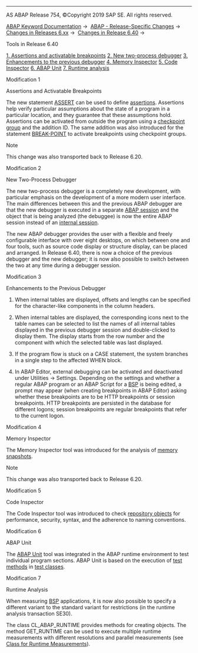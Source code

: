   

* * *

AS ABAP Release 754, ©Copyright 2019 SAP SE. All rights reserved.

[ABAP Keyword Documentation](https://help.sap.com/doc/abapdocu_754_index_htm/7.54/en-US/abenabap.htm) →  [ABAP - Release-Specific Changes](https://help.sap.com/doc/abapdocu_754_index_htm/7.54/en-US/abennews.htm) →  [Changes in Releases 6.xx](https://help.sap.com/doc/abapdocu_754_index_htm/7.54/en-US/abennews-6.htm) →  [Changes in Release 6.40](https://help.sap.com/doc/abapdocu_754_index_htm/7.54/en-US/abennews-640.htm) → 

Tools in Release 6.40

[1\. Assertions and activatable breakpoints](#!ABAP_MODIFICATION_1@1@)
[
2\. New two-process debugger](#!ABAP_MODIFICATION_2@2@)
[
3\. Enhancements to the previous debugger](#!ABAP_MODIFICATION_3@3@)
[
4\. Memory Inspector](#!ABAP_MODIFICATION_4@4@)
[
5\. Code Inspector](#!ABAP_MODIFICATION_5@5@)
[
6\. ABAP Unit](#!ABAP_MODIFICATION_6@6@)
[
7\. Runtime analysis](#!ABAP_MODIFICATION_7@7@)

Modification 1

Assertions and Activatable Breakpoints

The new statement [ASSERT](https://help.sap.com/doc/abapdocu_754_index_htm/7.54/en-US/abapassert.htm) can be used to define [assertions](https://help.sap.com/doc/abapdocu_754_index_htm/7.54/en-US/abenassertion_glosry.htm "Glossary Entry"). Assertions help verify particular assumptions about the state of a program in a particular location, and they guarantee that these assumptions hold.
Assertions can be activated from outside the program using a [checkpoint group](https://help.sap.com/doc/abapdocu_754_index_htm/7.54/en-US/abencheckpoint_group_glosry.htm "Glossary Entry") and the addition ID. The same addition was also introduced for the statement [BREAK-POINT](https://help.sap.com/doc/abapdocu_754_index_htm/7.54/en-US/abapbreak-point.htm) to activate breakpoints using checkpoint groups.

Note

This change was also transported back to Release 6.20.

Modification 2

New Two-Process Debugger

The new two-process debugger is a completely new development, with particular emphasis on the development of a more modern user interface. The main differences between this and the previous ABAP debugger are that the new debugger is executed in a separate [ABAP session](https://help.sap.com/doc/abapdocu_754_index_htm/7.54/en-US/abenmain_session_glosry.htm "Glossary Entry") and the object that is being analyzed (the debuggee) is now the entire ABAP session instead of an [internal session](https://help.sap.com/doc/abapdocu_754_index_htm/7.54/en-US/abeninternal_session_glosry.htm "Glossary Entry").

The new ABAP debugger provides the user with a flexible and freely configurable interface with over eight desktops, on which between one and four tools, such as source code display or structure display, can be placed and arranged. In Release 6.40, there is now a choice of the previous debugger and the new debugger; it is now also possible to switch between the two at any time during a debugger session.

Modification 3

Enhancements to the Previous Debugger

1.  When internal tables are displayed, offsets and lengths can be specified for the character-like components in the column headers.
    
2.  When internal tables are displayed, the corresponding icons next to the table names can be selected to list the names of all internal tables displayed in the previous debugger session and double-clicked to display them. The display starts from the row number and the component with which the selected table was last displayed.
    
3.  If the program flow is stuck on a CASE statement, the system branches in a single step to the affected WHEN block.
    
4.  In ABAP Editor, external debugging can be activated and deactivated under Utilities → Settings. Depending on the settings and whether a regular ABAP program or an ABAP Script for a [BSP](https://help.sap.com/doc/abapdocu_754_index_htm/7.54/en-US/abenbusiness_server_pages_glosry.htm "Glossary Entry") is being edited, a prompt may appear (when creating breakpoints in ABAP Editor) asking whether these breakpoints are to be HTTP breakpoints or session breakpoints. HTTP breakpoints are persisted in the database for different logons; session breakpoints are regular breakpoints that refer to the current logon.
    

Modification 4

Memory Inspector

The Memory Inspector tool was introduced for the analysis of [memory snapshots](https://help.sap.com/doc/abapdocu_754_index_htm/7.54/en-US/abenmemory_snapshot_glosry.htm "Glossary Entry").

Note

This change was also transported back to Release 6.20.

Modification 5

Code Inspector

The Code Inspector tool was introduced to check [repository objects](https://help.sap.com/doc/abapdocu_754_index_htm/7.54/en-US/abenrepository_object_glosry.htm "Glossary Entry") for performance, security, syntax, and the adherence to naming conventions.

Modification 6

ABAP Unit

The [ABAP Unit](https://help.sap.com/doc/abapdocu_754_index_htm/7.54/en-US/abenabap_unit_glosry.htm "Glossary Entry") tool was integrated in the ABAP runtime environment to test individual program sections. ABAP Unit is based on the execution of [test methods](https://help.sap.com/doc/abapdocu_754_index_htm/7.54/en-US/abentest_method_glosry.htm "Glossary Entry") in [test classes](https://help.sap.com/doc/abapdocu_754_index_htm/7.54/en-US/abentest_class_glosry.htm "Glossary Entry").

Modification 7

Runtime Analysis

When measuring [BSP](https://help.sap.com/doc/abapdocu_754_index_htm/7.54/en-US/abenbusiness_server_pages_glosry.htm "Glossary Entry") applications, it is now also possible to specify a different variant to the standard variant for restrictions (in the runtime analysis transaction SE30).

The class CL\_ABAP\_RUNTIME provides methods for creating objects. The method GET\_RUNTIME can be used to execute multiple runtime measurements with different resolutions and parallel measurements (see [Class for Runtime Measurements](https://help.sap.com/doc/abapdocu_754_index_htm/7.54/en-US/abencl_abap_runtime.htm)).